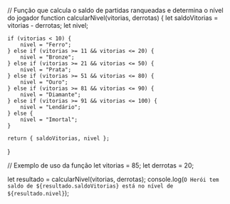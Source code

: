 // Função que calcula o saldo de partidas ranqueadas e determina o nível do jogador
function calcularNivel(vitorias, derrotas) {
    let saldoVitorias = vitorias - derrotas;
    let nivel;

    if (vitorias < 10) {
        nivel = "Ferro";
    } else if (vitorias >= 11 && vitorias <= 20) {
        nivel = "Bronze";
    } else if (vitorias >= 21 && vitorias <= 50) {
        nivel = "Prata";
    } else if (vitorias >= 51 && vitorias <= 80) {
        nivel = "Ouro";
    } else if (vitorias >= 81 && vitorias <= 90) {
        nivel = "Diamante";
    } else if (vitorias >= 91 && vitorias <= 100) {
        nivel = "Lendário";
    } else {
        nivel = "Imortal";
    }

    return { saldoVitorias, nivel };
}

// Exemplo de uso da função
let vitorias = 85;
let derrotas = 20;

let resultado = calcularNivel(vitorias, derrotas);
console.log(`O Herói tem saldo de ${resultado.saldoVitorias} está no nível de ${resultado.nivel}`);

